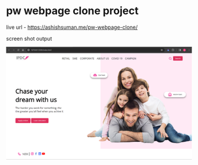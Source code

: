 # pw webpage clone project

live url - https://ashishsuman.me/pw-webpage-clone/

screen shot output 

![outputscreenshot](https://github.com/Ashish-suman-sharma/pw-webpage-clone/blob/main/Assets/Screenshot%202024-02-10%20172427.png)
